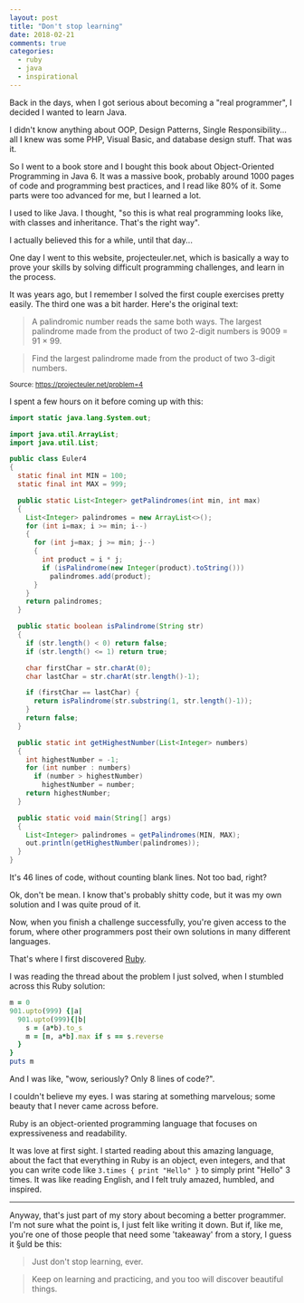 ```yaml
---
layout: post
title: "Don't stop learning"
date: 2018-02-21
comments: true
categories:
  - ruby
  - java
  - inspirational
---
```


Back in the days, when I got serious about becoming a "real programmer", I decided I wanted to learn Java.

I didn't know anything about OOP, Design Patterns, Single Responsibility... all I knew was some PHP, Visual Basic, and database design stuff. That was it.

So I went to a book store and I bought this book about Object-Oriented Programming in Java 6. It was a massive book, probably around 1000 pages of code and programming best practices, and I read like 80% of it. Some parts were too advanced for me, but I learned a lot.

I used to like Java. I thought, "so this is what real programming looks like, with classes and inheritance. That's the right way".

I actually believed this for a while, until that day...

One day I went to this website, projecteuler.net, which is basically a way to prove your skills by solving difficult programming challenges, and learn in the process.

It was years ago, but I remember I solved the first couple exercises pretty easily. The third one was a bit harder. Here's the original text:

> A palindromic number reads the same both ways. The largest palindrome made from the product of two 2-digit numbers is 9009 = 91 × 99.

> Find the largest palindrome made from the product of two 3-digit numbers.

<small>Source: https://projecteuler.net/problem=4</small>

I spent a few hours on it before coming up with this:

```java
import static java.lang.System.out;

import java.util.ArrayList;
import java.util.List;

public class Euler4
{
  static final int MIN = 100;
  static final int MAX = 999;

  public static List<Integer> getPalindromes(int min, int max)
  {
    List<Integer> palindromes = new ArrayList<>();
    for (int i=max; i >= min; i--)
    {
      for (int j=max; j >= min; j--)
      {
        int product = i * j;
        if (isPalindrome(new Integer(product).toString()))
          palindromes.add(product);
      }
    }
    return palindromes;
  }

  public static boolean isPalindrome(String str)
  {
    if (str.length() < 0) return false;
    if (str.length() <= 1) return true;

    char firstChar = str.charAt(0);
    char lastChar = str.charAt(str.length()-1);

    if (firstChar == lastChar) {
      return isPalindrome(str.substring(1, str.length()-1));
    }
    return false;
  }

  public static int getHighestNumber(List<Integer> numbers)
  {
    int highestNumber = -1;
    for (int number : numbers)
      if (number > highestNumber)
        highestNumber = number;
    return highestNumber;
  }

  public static void main(String[] args)
  {
    List<Integer> palindromes = getPalindromes(MIN, MAX);
    out.println(getHighestNumber(palindromes));
  }
}
```

It's 46 lines of code, without counting blank lines. Not too bad, right?

Ok, don't be mean. I know that's probably shitty code, but it was my own solution and I was quite proud of it.

Now, when you finish a challenge successfully, you're given access to the forum, where other programmers post their own solutions in many different languages.

That's where I first discovered [Ruby](/ruby-is-magic/).

I was reading the thread about the problem I just solved, when I stumbled across this Ruby solution:

```ruby
m = 0
901.upto(999) {|a|
  901.upto(999){|b|
    s = (a*b).to_s
    m = [m, a*b].max if s == s.reverse
  }
}
puts m
```

And I was like, "wow, seriously? Only 8 lines of code?".

I couldn't believe my eyes. I was staring at something marvelous; some beauty that I never came across before.

Ruby is an object-oriented programming language that focuses on expressiveness and readability.

It was love at first sight. I started reading about this amazing language, about the fact that everything in Ruby is an object, even integers, and that you can write code like `3.times { print "Hello" }` to simply print "Hello" 3 times. It was like reading English, and I felt truly amazed, humbled, and inspired.

---

Anyway, that's just part of my story about becoming a better programmer. I'm not sure what the point is, I just felt like writing it down. But if, like me, you're one of those people that need some 'takeaway' from a story, I guess it §uld be this:

> Just don't stop learning, ever.

> Keep on learning and practicing, and you too will discover beautiful things.
